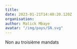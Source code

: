 ```yaml
---
title: 
date: 2023-01-21T14:40:20.120Z
organisation: 
author: Malick Mbaye
avatar: "/img/pays/SN.svg"
---
```


Non au troisième mandats